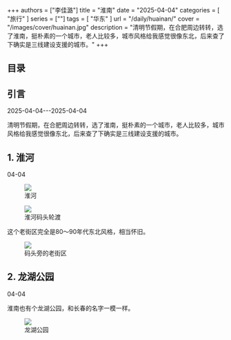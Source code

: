 +++
authors = ["李佳潞"]
title = "淮南"
date = "2025-04-04"
categories = [
    "旅行"
]
series = [""]
tags = [
    "华东"
]
url = "/daily/huainan/"
cover = "/images/cover/huainan.jpg"
description = "清明节假期，在合肥周边转转，选了淮南，挺朴素的一个城市，老人比较多，城市风格给我感觉很像东北，后来查了下确实是三线建设支援的城市。"
+++
<!DOCTYPE html>
<html lang="zh-CN">
<head>
    <meta charset="UTF-8">
    <meta name="viewport" content="width=device-width, initial-scale=1.0">
    <link rel="stylesheet" href="/assets/css/styles.css">
    <script src="/assets/js/toc.js"></script>    
</head>
<body>
    <article>
        <nav>
            <h2>目录</h2>
            <ul id="toc">
                <!-- 目录项会在这里动态生成 -->
            </ul>
        </nav>
        <section>
            <h2>引言</h2>
            <p>2025-04-04---2025-04-04</p>
            <p>         清明节假期，在合肥周边转转，选了淮南，挺朴素的一个城市，老人比较多，城市风格给我感觉很像东北，后来查了下确实是三线建设支援的城市。</p>
        </section>
        <section>
            <h2>1. 淮河</h2>
            <p>04-04 <i class="fas fa-cloud"></i></p>
            <div class="container">
                <div class="image">
                    <figure>
                        <a data-fancybox="gallery" href="https://cdn.heirenlop.com/daily-record/huainan1.png">
    <img src="https://cdn.heirenlop.com/daily-record/huainan1.png" loading="lazy">
</a>
                        <figcaption>淮河</figcaption>
                    </figure>
                </div>
            </div>
            <div class="container">
                <div class="image">
                    <figure>
                        <a data-fancybox="gallery" href="https://cdn.heirenlop.com/daily-record/huainan2.png">
    <img src="https://cdn.heirenlop.com/daily-record/huainan2.png" loading="lazy">
</a>
                        <figcaption>淮河码头轮渡</figcaption>
                    </figure>
                </div>
            </div>
            <p>         这个老街区完全是80～90年代东北风格，相当怀旧。</p>
            <div class="container">
                <div class="image">
                    <figure>
                        <a data-fancybox="gallery" href="https://cdn.heirenlop.com/daily-record/huainan4.png">
    <img src="https://cdn.heirenlop.com/daily-record/huainan4.png" loading="lazy">
</a>
                        <figcaption>码头旁的老街区</figcaption>
                    </figure>
                </div>
            </div>
        </section>
        <section>
            <h2>2. 龙湖公园</h2>
            <p>04-04 <i class="fas fa-cloud"></i></p>
            <p>淮南也有个龙湖公园，和长春的名字一模一样。</p>
            <div class="container">
                <div class="image">
                    <figure>
                        <a data-fancybox="gallery" href="https://cdn.heirenlop.com/daily-record/huainan3.png">
    <img src="https://cdn.heirenlop.com/daily-record/huainan3.png" loading="lazy">
</a>
                        <figcaption>龙湖公园</figcaption>
                    </figure>
                </div>
            </div>
        </section>
    </article>
</body>
</html>